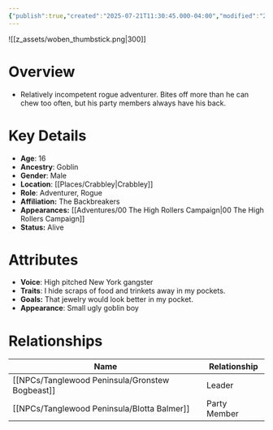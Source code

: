 ```yaml
---
{"publish":true,"created":"2025-07-21T11:30:45.000-04:00","modified":"2025-10-17T10:22:59.730-04:00","published":"2025-10-17T10:22:59.730-04:00","cssclasses":"","Age":"16","Ancestry":"Goblin","Gender":"Male","Location":["[[Crabbley]]"],"Role":["Adventurer, Rogue"],"Affiliation":["The Backbreakers"],"Appearances":["[[00 The High Rollers Campaign]]"],"Status":"Alive"}
---
```


![[z_assets/woben_thumbstick.png|300]]

# Overview
- Relatively incompetent rogue adventurer. Bites off more than he can chew too often, but his party members always have his back.

# Key Details
- **Age**: 16
- **Ancestry**: Goblin
- **Gender**: Male
- **Location**: [[Places/Crabbley\|Crabbley]]
- **Role**: Adventurer, Rogue
- **Affiliation:** The Backbreakers
- **Appearances:** [[Adventures/00 The High Rollers Campaign\|00 The High Rollers Campaign]]
- **Status:** Alive

# Attributes
- **Voice**: High pitched New York gangster
- **Traits**: I hide scraps of food and trinkets away in my pockets.
- **Goals:** That jewelry would look better in my pocket.
- **Appearance**: Small ugly goblin boy

# Relationships

| Name                  | Relationship |
| --------------------- | ------------ |
| [[NPCs/Tanglewood Peninsula/Gronstew Bogbeast]] | Leader       |
| [[NPCs/Tanglewood Peninsula/Blotta Balmer]]     | Party Member |
